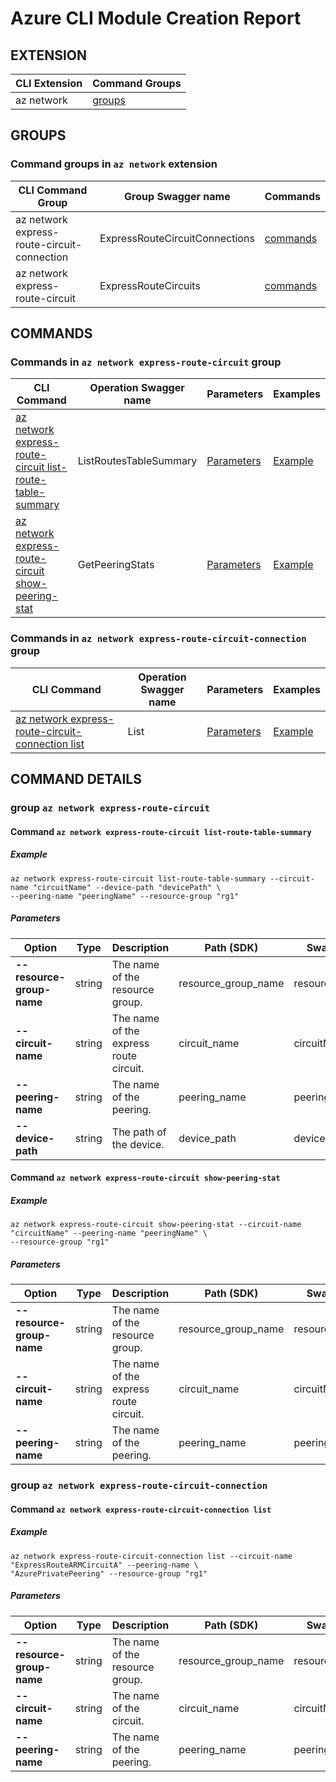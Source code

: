 # Azure CLI Module Creation Report

## EXTENSION
|CLI Extension|Command Groups|
|---------|------------|
|az network|[groups](#CommandGroups)

## GROUPS
### <a name="CommandGroups">Command groups in `az network` extension </a>
|CLI Command Group|Group Swagger name|Commands|
|---------|------------|--------|
|az network express-route-circuit-connection|ExpressRouteCircuitConnections|[commands](#CommandsInExpressRouteCircuitConnections)|
|az network express-route-circuit|ExpressRouteCircuits|[commands](#CommandsInExpressRouteCircuits)|

## COMMANDS
### <a name="CommandsInExpressRouteCircuits">Commands in `az network express-route-circuit` group</a>
|CLI Command|Operation Swagger name|Parameters|Examples|
|---------|------------|--------|-----------|
|[az network express-route-circuit list-route-table-summary](#ExpressRouteCircuitsListRoutesTableSummary)|ListRoutesTableSummary|[Parameters](#ParametersExpressRouteCircuitsListRoutesTableSummary)|[Example](#ExamplesExpressRouteCircuitsListRoutesTableSummary)|
|[az network express-route-circuit show-peering-stat](#ExpressRouteCircuitsGetPeeringStats)|GetPeeringStats|[Parameters](#ParametersExpressRouteCircuitsGetPeeringStats)|[Example](#ExamplesExpressRouteCircuitsGetPeeringStats)|

### <a name="CommandsInExpressRouteCircuitConnections">Commands in `az network express-route-circuit-connection` group</a>
|CLI Command|Operation Swagger name|Parameters|Examples|
|---------|------------|--------|-----------|
|[az network express-route-circuit-connection list](#ExpressRouteCircuitConnectionsList)|List|[Parameters](#ParametersExpressRouteCircuitConnectionsList)|[Example](#ExamplesExpressRouteCircuitConnectionsList)|


## COMMAND DETAILS

### group `az network express-route-circuit`
#### <a name="ExpressRouteCircuitsListRoutesTableSummary">Command `az network express-route-circuit list-route-table-summary`</a>

##### <a name="ExamplesExpressRouteCircuitsListRoutesTableSummary">Example</a>
```
az network express-route-circuit list-route-table-summary --circuit-name "circuitName" --device-path "devicePath" \
--peering-name "peeringName" --resource-group "rg1"
```
##### <a name="ParametersExpressRouteCircuitsListRoutesTableSummary">Parameters</a> 
|Option|Type|Description|Path (SDK)|Swagger name|
|------|----|-----------|----------|------------|
|**--resource-group-name**|string|The name of the resource group.|resource_group_name|resourceGroupName|
|**--circuit-name**|string|The name of the express route circuit.|circuit_name|circuitName|
|**--peering-name**|string|The name of the peering.|peering_name|peeringName|
|**--device-path**|string|The path of the device.|device_path|devicePath|

#### <a name="ExpressRouteCircuitsGetPeeringStats">Command `az network express-route-circuit show-peering-stat`</a>

##### <a name="ExamplesExpressRouteCircuitsGetPeeringStats">Example</a>
```
az network express-route-circuit show-peering-stat --circuit-name "circuitName" --peering-name "peeringName" \
--resource-group "rg1"
```
##### <a name="ParametersExpressRouteCircuitsGetPeeringStats">Parameters</a> 
|Option|Type|Description|Path (SDK)|Swagger name|
|------|----|-----------|----------|------------|
|**--resource-group-name**|string|The name of the resource group.|resource_group_name|resourceGroupName|
|**--circuit-name**|string|The name of the express route circuit.|circuit_name|circuitName|
|**--peering-name**|string|The name of the peering.|peering_name|peeringName|

### group `az network express-route-circuit-connection`
#### <a name="ExpressRouteCircuitConnectionsList">Command `az network express-route-circuit-connection list`</a>

##### <a name="ExamplesExpressRouteCircuitConnectionsList">Example</a>
```
az network express-route-circuit-connection list --circuit-name "ExpressRouteARMCircuitA" --peering-name \
"AzurePrivatePeering" --resource-group "rg1"
```
##### <a name="ParametersExpressRouteCircuitConnectionsList">Parameters</a> 
|Option|Type|Description|Path (SDK)|Swagger name|
|------|----|-----------|----------|------------|
|**--resource-group-name**|string|The name of the resource group.|resource_group_name|resourceGroupName|
|**--circuit-name**|string|The name of the circuit.|circuit_name|circuitName|
|**--peering-name**|string|The name of the peering.|peering_name|peeringName|
